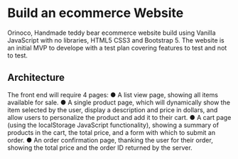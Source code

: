 # Build an ecommerce Website
Orinoco, Handmade teddy bear ecommerce website build using Vanilla JavaScript with no libraries, HTML5 CSS3 and Bootstrap 5.
The website is an initial MVP to develope with a test plan covering features to test and not to test.
## Architecture 
The front end will require 4 pages:
● A list view page, showing all items available for sale.
● A single product page, which will dynamically show the item selected by the user, display a description and price in dollars, and allow users to personalize the product and add it to their cart.
● A cart page (using the localStorage JavaScript functionality), showing a summary of products in the cart, the total price, and a form with which to submit an order.
● An order confirmation page, thanking the user for their order, showing the total price and the order ID returned by the server.

